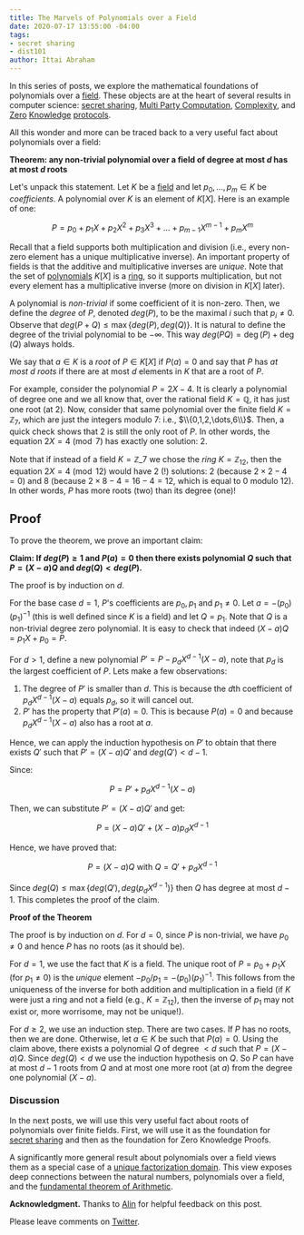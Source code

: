 ```yaml
---
title: The Marvels of Polynomials over a Field
date: 2020-07-17 13:55:00 -04:00
tags:
- secret sharing
- dist101
author: Ittai Abraham
---
```


In this series of posts, we explore the mathematical foundations of polynomials over a [field](https://en.wikipedia.org/wiki/Field_(mathematics)). These objects are at the heart of several results in computer science: [secret sharing](https://cs.jhu.edu/~sdoshi/crypto/papers/shamirturing.pdf), [Multi Party Computation](https://eprint.iacr.org/2011/136.pdf), [Complexity](https://lance.fortnow.com/papers/files/ip.pdf), and [Zero](https://www.iacr.org/archive/asiacrypt2010/6477178/6477178.pdf) [Knowledge](https://cyber.biu.ac.il/event/the-9th-biu-winter-school-on-cryptography/) [protocols](https://eprint.iacr.org/2019/953.pdf).

All this wonder and more can be traced back to a very useful fact about polynomials over a field:

**Theorem: any non-trivial polynomial over a field of degree at most $d$ has at most $d$ roots**

Let's unpack this statement.
Let $K$ be a [field](https://en.wikipedia.org/wiki/Field_(mathematics)) and let $p_0,...,p_m \in K$ be *coefficients*.
A polynomial over $K$ is an element of $K[X]$. Here is an example of one:

$$
P=p_0+p_1 X + p_2 X^2 + p_3 X^3 +...+ p_{m-1} X^{m-1} + p_m X^m
$$

Recall that a field supports both multiplication and division (i.e., every non-zero element has a unique multiplicative inverse). An important property of fields is that the additive and multiplicative inverses are *unique*.  Note that the set of [polynomials](https://en.wikipedia.org/wiki/Polynomial_ring) $K[X]$ is a [ring](https://en.wikipedia.org/wiki/Ring_(mathematics)), so it supports multiplication, but not every element has a multiplicative inverse (more on division in $K[X]$ later).

A polynomial is *non-trivial* if some coefficient of it is non-zero. Then, we define the *degree* of $P$, denoted $deg(P)$, to be the maximal $i$ such that $p_i \neq 0$. Observe that $deg(P+Q)\leq \max\{deg(P),deg(Q)\}$. It is natural to define the degree of the trivial polynomial to be $- \infty$. This way $deg(P  Q) = \deg(P) + \deg(Q)$ always holds.

We say that $a \in K$ is a *root* of $P \in K[X]$ if $P(a)=0$ and say that $P$ has *at most $d$ roots* if there are at most $d$ elements in $K$ that are a root of $P$. 

For example, consider the polynomial $P=2X-4$. It is clearly a polynomial of degree one and we all know that, over the rational field $K=\mathbb{Q}$, it has just one root (at $2$).  Now, consider that same polynomial over the finite field $K=\mathbb{Z}_7$, which are just the integers modulo 7: i.e., $\\{0,1,2,\dots,6\\}$.
Then, a quick check shows that $2$ is still the only root of $P$. In other words, the equation $2X=4 \pmod 7$ has exactly one solution: $2$.

Note that if instead of a field $K=\mathbb{Z}\_7$ we chose the _ring_ $K=\mathbb{Z}_{12}$, then the equation $2X=4 \pmod {12}$ would have 2 (!) solutions: $2$ (because $2\times 2 - 4 = 0$) and $8$ (because $2\times 8 - 4 = 16 - 4 = 12$, which is equal to 0 modulo 12). In other words, $P$ has more roots (two) than its degree (one)!

## Proof
To prove the theorem, we prove an important claim:

**Claim: If $deg(P)\geq 1$ and $P(a)=0$ then there exists polynomial $Q$ such that $P=(X-a)Q$ and $deg(Q)<deg(P)$.**

The proof is by induction on $d$. 

For the base case $d=1$, $P$'s coefficients are $p_0,p_1$ and $p_1\neq 0$. Let $a= -(p_0) (p_1)^{-1}$ (this is well defined since $K$ is a field) and let $Q=p_1$. Note that $Q$ is a non-trivial degree zero polynomial. It is easy to check that indeed $(X-a) Q = p_1 X + p_0 = P$.

For $d>1$, define a new polynomial $P' = P - p_d X^{d-1} (X-a)$, note that $p_d$ is the largest coefficient of $P$. Lets make a few observations:

1. The degree of $P'$ is smaller than $d$. This is because the $d$th coefficient of $p_d X^{d-1} (X-a)$ equals $p_d$, so it will cancel out.
2. $P'$ has the property that $P'(a)=0$. This is because $P(a)=0$ and because $p_d X^{d-1} (X-a)$ also has a root at $a$.

Hence, we can apply the induction hypothesis on $P'$ to obtain that there exists $Q'$ such that $P'=(X-a)Q'$ and $deg(Q') < d-1$.

Since:

$$
P =P '+ p_d X^{d-1} (X-a)
$$

Then, we can substitute $P'=(X-a)Q'$ and get:

$$
P= (X-a)Q' + (X-a) p_d X^{d-1}
$$

Hence, we have proved that:

$$
P = (X-a)Q\ \text{with}\ Q=Q'+ p_d X^{d-1}
$$

Since $deg(Q) \leq \max \{ deg(Q'), deg(p_d X^{d-1})\}$ then $Q$ has degree at most $d-1$. This completes the proof of the claim.

**Proof of the Theorem**

The proof is by induction on $d$. For $d=0$, since $P$ is non-trivial, we have $p_0 \neq 0$ and hence $P$ has no roots (as it should be).

For $d=1$, we use the fact that $K$ is a field. 
The unique root of $P=p_0+p_1 X$ (for $p_1 \neq 0$) is the *unique* element $-p_0/p_1 = -(p_0) (p_1)^{-1}$. This follows from the uniqueness of the inverse for both addition and multiplication in a field (if $K$ were just a ring and not a field (e.g., $K=\mathbb{Z}_{12}$), then the inverse of $p_1$ may not exist or, more worrisome, may not be unique!).

For $d\geq 2$, we use an induction step. There are two cases.
If $P$ has no roots, then we are done.
Otherwise, let $a \in K$ be such that $P(a)=0$. Using the claim above, there exists a polynomial $Q$ of degree $<d$ such that $P=(X-a) Q$. Since $deg(Q)<d$ we use the induction hypothesis on $Q$. So $P$ can have at most $d-1$ roots from $Q$ and at most one more root (at $a$) from the degree one polynomial $(X-a)$.

### Discussion

In the next posts, we will use this very useful fact about roots of polynomials over finite fields.
First, we will use it as the foundation for [secret sharing](/2020-07-17-polynomial-secret-sharing-and-the-lagrange-basis) and then as the foundation for Zero Knowledge Proofs.

A significantly more general result about polynomials over a field views them as a special case of a [unique factorization domain](https://en.wikipedia.org/wiki/Unique_factorization_domain). This view exposes deep connections between the natural numbers, polynomials over a field, and the [fundamental theorem of Arithmetic](https://www.maths.tcd.ie/pub/Maths/Courseware/Primality/Primality.pdf).  

**Acknowledgment.** Thanks to [Alin](https://research.vmware.com/researchers/alin-tomescu) for helpful feedback on this post.

Please leave comments on [Twitter](https://twitter.com/ittaia/status/1283904819019886592).



